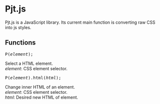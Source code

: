 # Pjt.js
Pjt.js is a JavaScript library.  Its current main function is converting raw CSS into js styles.

## Functions
<pre>
P(<i>element</i>);
</pre>
Select a HTML element. 
<br>
<i>element</i>: CSS element selector.
<br>
<pre>
P(<i>element</i>).html(<i>html</i>);
</pre>
Change inner HTML of an element. 
<br>
<i>element</i>: CSS element selector.
<br>
<i>html</i>: Desired new HTML of element.

